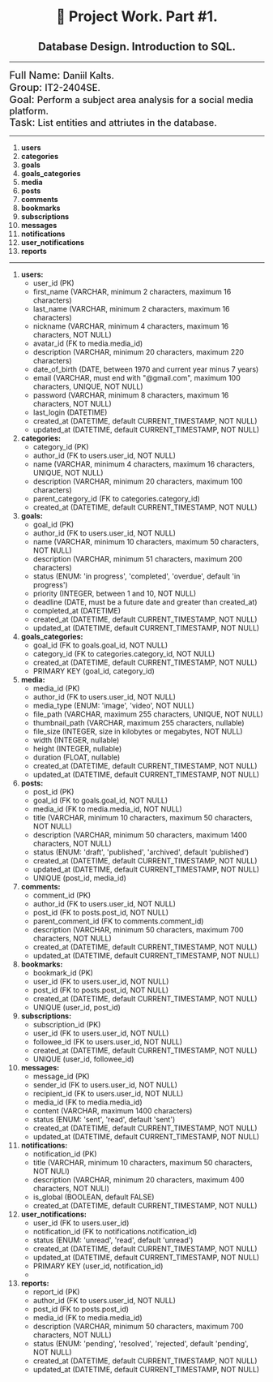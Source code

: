 <h1 style="color: #222222; text-align: center; border-bottom: none;">🚀 Project Work. Part #1.</h1>
<h2 style="color: #222222; text-align: center;">Database Design. Introduction to SQL.</h2>

<hr />

<div style="font-weight: 500">
  <span style="font-size: 20px; color: #222222">
    Full Name:
  </span>
  <span style="font-size: 18px;">
    Daniil Kalts.
  </span> <br />
  <span style="font-size: 20px; color: #222222">
    Group:
  </span>
  <span style="font-size: 18px;">
    IT2-2404SE.
  </span> <br />
  <span style="font-size: 20px; color: #222222">
    Goal:
  </span>
  <span style="font-size: 18px;">
    Perform a subject area analysis for a social media platform.
  </span> <br />
  <span style="font-size: 20px; color: #222222">
    Task:
  </span>
  <span style="font-size: 18px;">
    List entities and attriutes in the database.
  </span>
  <hr />
</div>

<ol>
  <li><b>users</b></li>
  <li><b>categories</b></li>
  <li><b>goals</b></li>
  <li><b>goals_categories</b></li>
  <li><b>media</b></li>
  <li><b>posts</b></li>
  <li><b>comments</b></li>
  <li><b>bookmarks</b></li>
  <li><b>subscriptions</b></li>
  <li><b>messages</b></li>
  <li><b>notifications</b></li>
  <li><b>user_notifications</b></li>
  <li><b>reports</b></li>
</ol>

<hr />

<ol>
  <li><b>users:</b>
    <ul>
      <li>user_id (PK)</li>
      <li>first_name (VARCHAR, minimum 2 characters, maximum 16 characters)</li>
      <li>last_name (VARCHAR, minimum 2 characters, maximum 16 characters)</li>
      <li>nickname (VARCHAR, minimum 4 characters, maximum 16 characters, NOT NULL)</li>
      <li>avatar_id (FK to media.media_id)</li>
      <li>description (VARCHAR, minimum 20 characters, maximum 220 characters)</li>
      <li>date_of_birth (DATE, between 1970 and current year minus 7 years)</li>
      <li>email (VARCHAR, must end with "@gmail.com", maximum 100 characters, UNIQUE, NOT NULL)</li>
      <li>password (VARCHAR, minimum 8 characters, maximum 16 characters, NOT NULL)</li>
      <li>last_login (DATETIME)</li>
      <li>created_at (DATETIME, default CURRENT_TIMESTAMP, NOT NULL)</li>
      <li>updated_at (DATETIME, default CURRENT_TIMESTAMP, NOT NULL)</li>
    </ul>
  </li>
  <li><b>categories:</b>
    <ul>
      <li>category_id (PK)</li>
      <li>author_id (FK to users.user_id, NOT NULL)</li>
      <li>name (VARCHAR, minimum 4 characters, maximum 16 characters, UNIQUE, NOT NULL)</li>
      <li>description (VARCHAR, minimum 20 characters, maximum 100 characters)</li>
      <li>parent_category_id (FK to categories.category_id)</li>
      <li>created_at (DATETIME, default CURRENT_TIMESTAMP, NOT NULL)</li>
    </ul>
  </li>
  <li><b>goals:</b>
    <ul>
      <li>goal_id (PK)</li>
      <li>author_id (FK to users.user_id, NOT NULL)</li>
      <li>name (VARCHAR, minimum 10 characters, maximum 50 characters, NOT NULL)</li>
      <li>description (VARCHAR, minimum 51 characters, maximum 200 characters)</li>
      <li>status (ENUM: 'in progress', 'completed', 'overdue', default 'in progress')</li>
      <li>priority (INTEGER, between 1 and 10, NOT NULL)</li>
      <li>deadline (DATE, must be a future date and greater than created_at)</li>
      <li>completed_at (DATETIME)</li>
      <li>created_at (DATETIME, default CURRENT_TIMESTAMP, NOT NULL)</li>
      <li>updated_at (DATETIME, default CURRENT_TIMESTAMP, NOT NULL)</li>
    </ul>
  </li>
  <li><b>goals_categories:</b>
    <ul>
      <li>goal_id (FK to goals.goal_id, NOT NULL)</li>
      <li>category_id (FK to categories.category_id, NOT NULL)</li>
      <li>created_at (DATETIME, default CURRENT_TIMESTAMP, NOT NULL)</li>
      <li>PRIMARY KEY (goal_id, category_id)</li>
    </ul>
  </li>
  <li><b>media:</b>
    <ul>
      <li>media_id (PK)</li>
      <li>author_id (FK to users.user_id, NOT NULL)</li>
      <li>media_type (ENUM: 'image', 'video', NOT NULL)</li>
      <li>file_path (VARCHAR, maximum 255 characters, UNIQUE, NOT NULL)</li>
      <li>thumbnail_path (VARCHAR, maximum 255 characters, nullable)</li>
      <li>file_size (INTEGER, size in kilobytes or megabytes, NOT NULL)</li>
      <li>width (INTEGER, nullable)</li>
      <li>height (INTEGER, nullable)</li>
      <li>duration (FLOAT, nullable)</li>
      <li>created_at (DATETIME, default CURRENT_TIMESTAMP, NOT NULL)</li>
      <li>updated_at (DATETIME, default CURRENT_TIMESTAMP, NOT NULL)</li>
    </ul>
  </li>
  <li><b>posts:</b>
    <ul>
      <li>post_id (PK)</li>
      <li>goal_id (FK to goals.goal_id, NOT NULL)</li>
      <li>media_id (FK to media.media_id, NOT NULL)</li>
      <li>title (VARCHAR, minimum 10 characters, maximum 50 characters, NOT NULL)</li>
      <li>description (VARCHAR, minimum 50 characters, maximum 1400 characters, NOT NULL)</li>
      <li>status (ENUM: 'draft', 'published', 'archived', default 'published')</li>
      <li>created_at (DATETIME, default CURRENT_TIMESTAMP, NOT NULL)</li>
      <li>updated_at (DATETIME, default CURRENT_TIMESTAMP, NOT NULL)</li>
      <li>UNIQUE (post_id, media_id)</li>
    </ul>
  </li>
  <li><b>comments:</b>
    <ul>
      <li>comment_id (PK)</li>
      <li>author_id (FK to users.user_id, NOT NULL)</li>
      <li>post_id (FK to posts.post_id, NOT NULL)</li>
      <li>parent_comment_id (FK to comments.comment_id)</li>
      <li>description (VARCHAR, minimum 50 characters, maximum 700 characters, NOT NULL)</li>
      <li>created_at (DATETIME, default CURRENT_TIMESTAMP, NOT NULL)</li>
      <li>updated_at (DATETIME, default CURRENT_TIMESTAMP, NOT NULL)</li>
    </ul>
  </li>
  <li><b>bookmarks:</b>
    <ul>
      <li>bookmark_id (PK)</li>
      <li>user_id (FK to users.user_id, NOT NULL)</li>
      <li>post_id (FK to posts.post_id, NOT NULL)</li>
      <li>created_at (DATETIME, default CURRENT_TIMESTAMP, NOT NULL)</li>
      <li>UNIQUE (user_id, post_id)</li>
    </ul>
  </li>
  <li><b>subscriptions:</b>
    <ul>
      <li>subscription_id (PK)</li>
      <li>user_id (FK to users.user_id, NOT NULL)</li>
      <li>followee_id (FK to users.user_id, NOT NULL)</li>
      <li>created_at (DATETIME, default CURRENT_TIMESTAMP, NOT NULL)</li>
      <li>UNIQUE (user_id, followee_id)</li>
    </ul>
  </li>
  <li><b>messages:</b>
    <ul>
      <li>message_id (PK)</li>
      <li>sender_id (FK to users.user_id, NOT NULL)</li>
      <li>recipient_id (FK to users.user_id, NOT NULL)</li>
      <li>media_id (FK to media.media_id)</li>
      <li>content (VARCHAR, maximum 1400 characters)</li>
      <li>status (ENUM: 'sent', 'read', default 'sent')</li>
      <li>created_at (DATETIME, default CURRENT_TIMESTAMP, NOT NULL)</li>
      <li>updated_at (DATETIME, default CURRENT_TIMESTAMP, NOT NULL)</li>
    </ul>
  </li>
  <li><b>notifications:</b>
    <ul>
      <li>notification_id (PK)</li>
      <li>title (VARCHAR, minimum 10 characters, maximum 50 characters, NOT NULl)</li>
      <li>description (VARCHAR, minimum 20 characters, maximum 400 characters, NOT NULl)</li>
      <li>is_global (BOOLEAN, default FALSE)</li>
      <li>created_at (DATETIME, default CURRENT_TIMESTAMP, NOT NULL)</li>
    </ul>
  </li>
  <li><b>user_notifications:</b>
    <ul>
      <li>user_id (FK to users.user_id)</li>
      <li>notification_id (FK to notifications.notification_id)</li>
      <li>status (ENUM: 'unread', 'read', default 'unread')</li>
      <li>created_at (DATETIME, default CURRENT_TIMESTAMP, NOT NULL)</li>
      <li>updated_at (DATETIME, default CURRENT_TIMESTAMP, NOT NULL)</li>
      <li>PRIMARY KEY (user_id, notification_id)<li>
    </ul>
  </li>
  <li><b>reports:</b>
    <ul>
      <li>report_id (PK)</li>
      <li>author_id (FK to users.user_id, NOT NULL)</li>
      <li>post_id (FK to posts.post_id)</li>
      <li>media_id (FK to media.media_id)</li>
      <li>description (VARCHAR, minimum 50 characters, maximum 700 characters, NOT NULL)</li>
      <li>status (ENUM: 'pending', 'resolved', 'rejected', default 'pending', NOT NULL)</li>
      <li>created_at (DATETIME, default CURRENT_TIMESTAMP, NOT NULL)</li>
      <li>updated_at (DATETIME, default CURRENT_TIMESTAMP, NOT NULL)</li>
    </ul>
  </li>
</ol>
